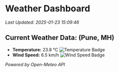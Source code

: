
# Weather Dashboard

_Last Updated: 2025-01-23 15:09:46_

## Current Weather Data: (Pune, MH)
- **Temperature:** 23.8 °C ![Temperature Badge](https://img.shields.io/badge/Temperature-Medium%20Temp-green)
- **Wind Speed:** 6.5 km/h ![Wind Speed Badge](https://img.shields.io/badge/Wind%20Speed-Low%20Wind-blue)

*Powered by Open-Meteo API*
